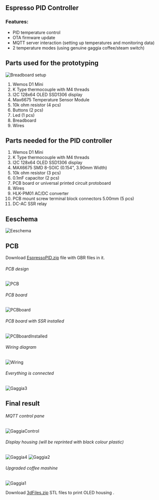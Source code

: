 ## Espresso PID Controller

### Features:
* PID temperature control
* OTA firmware update
* MQTT server interaction (setting up temperatures and monitoring data)
* 2 temperature modes (using genuine gaggia coffee/steam switch)

## Parts used for the prototyping
![Breadboard setup](./files/setup.png)
1. Wemos D1 Mini
1. K Type thermocouple with M4 threads
1. I2C 128x64 OLED SSD1306 display
1. Max6675 Temperature Sensor Module
1. 10k ohm resistor (4 pcs)
1. Buttons (2 pcs)
1. Led (1 pcs)
1. Breadboard
1. Wires

## Parts needed for the PID controller
1. Wemos D1 Mini
1. K Type thermocouple with M4 threads
1. I2C 128x64 OLED SSD1306 display
1. MAX6675 SMD 8-SOIC (0.154", 3.90mm Width)
1. 10k ohm resistor (3 pcs)
1. 0.1mF capacitor (2 pcs)
1. PCB board or universal printed circuit protoboard
1. Wires
2. HLK-PM01 AC/DC converter
3. PCB mount screw terminal block connectors 5.00mm (5 pcs)
4. DC-AC SSR relay

## Eeschema 
![Eeschema](./files/EeschemaEspressoPID.png)

## PCB
Download [EspressoPID.zip](./files/EspressoPID.zip) file with GBR files in it.

###### PCB design

![PCB](./files/EspressoPIDpcb.png)

###### PCB board

![PCBboard](./files/pcbBoard.png)

###### PCB board with SSR installed

![PCBboardInstalled](./files/pcbBoardInstalled.png)

###### Wiring diagram

![Wiring](./files/single_ssr_120v.png)

###### Everything is connected

![Gaggia3](./files/Gaggia3.png)


## Final result

###### MQTT control pane

![GaggiaControl](./files/gaggiaControl.png)

###### Display housing (will be reprinted with black colour plastic)

![Gaggia4](./files/Gaggia4.png)
![Gaggia2](./files/Gaggia2.png)

###### Upgraded coffee mashine

![Gaggia1](./files/Gaggia1.png)


Download [3dFiles.zip](./files/3dFiles.zip) STL files to print OLED housing .
 
